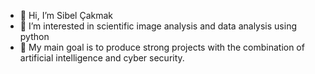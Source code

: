 - 👋 Hi, I’m Sibel Çakmak
- 👀 I’m interested in scientific image analysis and data analysis using python
- 🌱 My main goal is to produce strong projects with the combination of artificial intelligence and cyber security.
